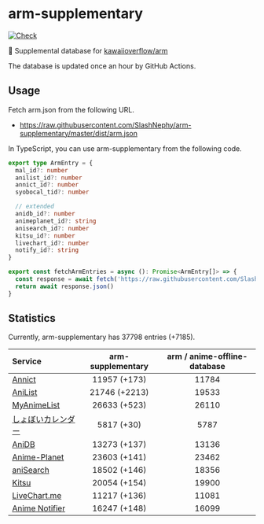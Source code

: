 # arm-supplementary

[![Check](https://github.com/SlashNephy/arm-supplementary/actions/workflows/check-node.yml/badge.svg)](https://github.com/SlashNephy/arm-supplementary/actions/workflows/check-node.yml)

💊 Supplemental database for [kawaiioverflow/arm](https://github.com/kawaiioverflow/arm)

The database is updated once an hour by GitHub Actions.

## Usage

Fetch arm.json from the following URL.

- https://raw.githubusercontent.com/SlashNephy/arm-supplementary/master/dist/arm.json

In TypeScript, you can use arm-supplementary from the following code.

```TypeScript
export type ArmEntry = {
  mal_id?: number
  anilist_id?: number
  annict_id?: number
  syobocal_tid?: number

  // extended
  anidb_id?: number
  animeplanet_id?: string
  anisearch_id?: number
  kitsu_id?: number
  livechart_id?: number
  notify_id?: string
}

export const fetchArmEntries = async (): Promise<ArmEntry[]> => {
  const response = await fetch('https://raw.githubusercontent.com/SlashNephy/arm-supplementary/master/dist/arm.json')
  return await response.json()
}
```

## Statistics

Currently, arm-supplementary has 37798 entries (+7185).

| Service                                     | arm-supplementary | arm / anime-offline-database |
| :------------------------------------------ | :---------------: | :--------------------------: |
| [Annict](https://annict.com)                |   11957 (+173)    |            11784             |
| [AniList](https://anilist.co)               |   21746 (+2213)   |            19533             |
| [MyAnimeList](https://myanimelist.net)      |   26633 (+523)    |            26110             |
| [しょぼいカレンダー](https://cal.syoboi.jp) |    5817 (+30)     |             5787             |
| [AniDB](https://anidb.net)                  |   13273 (+137)    |            13136             |
| [Anime-Planet](https://anime-planet.com)    |   23603 (+141)    |            23462             |
| [aniSearch](https://anisearch.com)          |   18502 (+146)    |            18356             |
| [Kitsu](https://kitsu.io)                   |   20054 (+154)    |            19900             |
| [LiveChart.me](https://livechart.me)        |   11217 (+136)    |            11081             |
| [Anime Notifier](https://notify.moe)        |   16247 (+148)    |            16099             |
